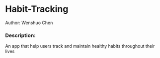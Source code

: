 # Habit-Tracking

Author: Wenshuo Chen

### Description:

An app that help users track and maintain healthy habits throughout their lives
